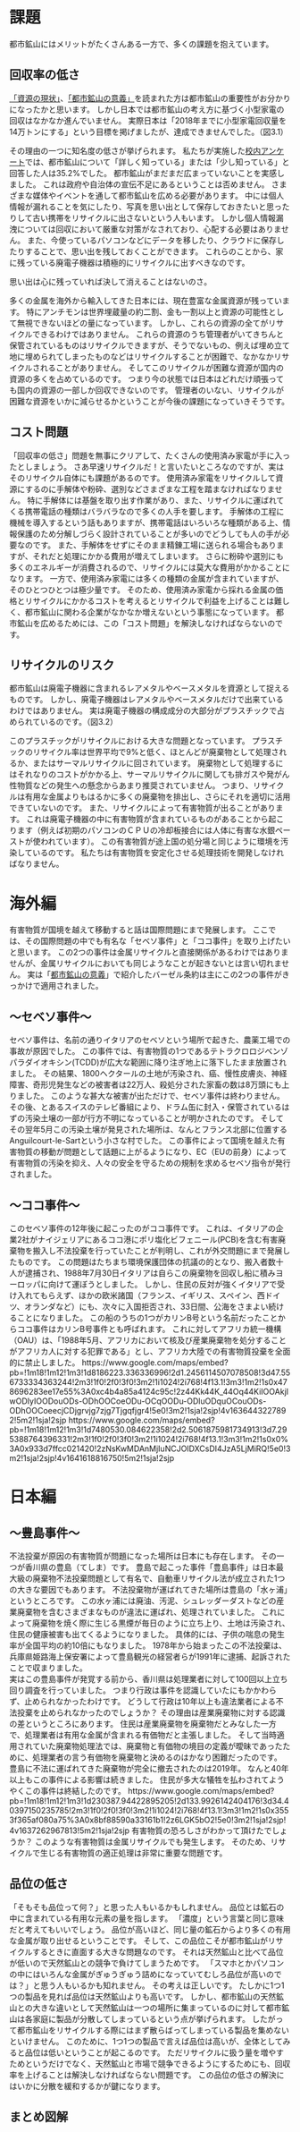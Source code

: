 [//SCML_TITLE]: # (課題)
[//SCML_TITLE_EN]: # (Problem)

<div id="lang_jp">

# 課題

都市鉱山にはメリットがたくさんある一方で、多くの課題を抱えています。

## 回収率の低さ

<a href="../present-situation/">「資源の現状」</a>、<a href="../urban-mining/">「都市鉱山の意義」</a>を読まれた方は都市鉱山の重要性がお分かりになったかと思います。
<SummaryLink id="1">
しかし日本では<ForceText>都市鉱山の考え方に基づく小型家電の回収はなかなか進んでいません。</ForceText>
実際日本は「2018年までに小型家電回収量を14万トンにする」という目標を掲げましたが、達成できませんでした。（図3.1）
</SummaryLink>

<div class="image_container">
    <CaptionImage
        src="../assets/meti/20200807_01.png"
        caption="図3.1 小型家電回収量の推移"
        source="環境省" link="https://www.env.go.jp/press/files/jp/114485.pdf"
        height="40vw"
    ></CaptionImage>
</div>

その理由の一つに<ForceText>知名度の低さ</ForceText>が挙げられます。
私たちが実施した<a href="../activity/questionnaire.html">校内アンケート</a>では、都市鉱山について「詳しく知っている」または「少し知っている」と回答した人は35.2%でした。
都市鉱山がまだまだ広まっていないことを実感しました。
これは政府や自治体の宣伝不足にあるということは否めません。
さまざまな媒体やイベントを通して都市鉱山を広める必要があります。
中には<ForceText>個人情報が漏れる</ForceText>ことを気にしたり、<ForceText>写真を思い出として保存しておきたい</ForceText>と思ったりして古い携帯をリサイクルに出さないという人もいます。
しかし個人情報漏洩については回収において厳重な対策がなされており、心配する必要はありません。
また、今使っているパソコンなどにデータを移したり、クラウドに保存したりすることで、思い出を残しておくことができます。
これらのことから、家に残っている廃電子機器は積極的にリサイクルに出すべきなのです。

<AtomCharacter atom="Pt">
思い出は心に残っていれば決して消えることはないのさ。
</AtomCharacter>

多くの金属を海外から輸入してきた日本には、現在豊富な<Word>金属資源</Word>が残っています。
特にアンチモンは世界埋蔵量の約二割、金も一割以上と資源の可能性として無視できないほどの量になっています。
しかし、<ForceText>これらの資源の全てがリサイクルできるわけではありません。</ForceText>
これらの資源のうち管理者がいてきちんと保管されているものはリサイクルできますが、そうでないもの、例えば埋め立て地に埋められてしまったものなどはリサイクルすることが困難で、なかなかリサイクルされることがありません。
そしてこのリサイクルが困難な資源が国内の資源の多くを占めているのです。
つまり今の状態では日本はどれだけ頑張っても<ForceText>国内の資源の一部しか回収できない</ForceText>のです。
管理者のいない、リサイクルが困難な資源をいかに減らせるかということが今後の課題になっていきそうです。
<!-- (原田幸明Q&A p.5,24より) -->

## コスト問題

「回収率の低さ」問題を無事にクリアして、たくさんの使用済み家電が手に入ったとしましょう。
さあ早速リサイクルだ！と言いたいところなのですが、実はそのリサイクル自体にも課題があるのです。
<SummaryLink id="4">
使用済み家電をリサイクルして資源にするのに<ForceText>手解体や粉砕、選別などさまざまな工程を踏まなければなりません。</ForceText>
</SummaryLink>
特に手解体には基盤を取り出す作業があり、また、リサイクルに運ばれてくる携帯電話の種類はバラバラなので<ForceText>多くの人手を要します。</ForceText>
手解体の工程に機械を導入するという話もありますが、携帯電話はいろいろな種類がある上、情報保護のため分解しづらく設計されていることが多いのでどうしても人の手が必要なのです。
また、手解体をせずにそのまま精錬工場に送られる場合もありますが、それだと処理にかかる費用が増えてしまいます。
さらに粉砕や選別にも多くのエネルギーが消費されるので、リサイクルには莫大な費用がかかることになります。
一方で、使用済み家電には多くの種類の金属が含まれていますが、<ForceText>そのひとつひとつは極少量です。</ForceText>
そのため、使用済み家電から採れる金属の価格とリサイクルにかかるコストを考えるとリサイクルで利益を上げることは難しく、都市鉱山に関わる企業がなかなか増えないという事態になっています。<!-- （イラスト） -->
都市鉱山を広めるためには、この「コスト問題」を解決しなければならないのです。

## リサイクルのリスク

都市鉱山は廃電子機器に含まれる<Word>レアメタル</Word>や<Word>ベースメタル</Word>を資源として捉えるものです。
しかし、廃電子機器はレアメタルやベースメタルだけで出来ているわけではありません。
<SummaryLink id="3">
実は<ForceText>廃電子機器の構成成分の大部分がプラスチックで占められているのです。（図3.2）</ForceText>
</SummaryLink>
<div class="image_container">
    <CaptionImage
        src="../assets/susdi/40dcbe9d88c96297b642179a653642d8.jpg"
        caption="図3.2 携帯電話の構成成分の割合"
        source="SusDI" link="http://susdi.org/wp/data/post-38/"
        height="40vw"
    ></CaptionImage>
</div>

このプラスチックがリサイクルにおける大きな問題となっています。
プラスチックのリサイクル率は世界平均で9%と低く、ほとんどが廃棄物として処理されるか、または<Word>サーマルリサイクル</Word>に回されています。
廃棄物として処理するにはそれなりのコストがかかる上、サーマルリサイクルに関しても排ガスや発がん性物質などの発生への懸念からあまり推奨されていません。
つまり、<ForceText>リサイクルは有用な金属よりもはるかに多くの廃棄物を排出し、さらにそれを適切に活用できていない</ForceText>のです。
<SummaryLink id="5">
また、リサイクルによって<ForceText>有害物質が出る</ForceText>ことがあります。
これは廃電子機器の中に有害物質が含まれているものがあることから起こります（例えば初期のパソコンのＣＰＵの冷却板接合には人体に有害な水銀ペーストが使われています）。
この有害物質が途上国の処分場と同じように環境を汚染しているのです。
私たちは有害物質を安定化させる処理技術を開発しなければなりません。
</SummaryLink>

<Column title="有害物質の恐ろしさ">
<h1>海外編</h1>
有害物質が国境を越えて移動すると話は国際問題にまで発展します。
ここでは、その国際問題の中でも有名な「<Word>セベソ事件</Word>」と「<Word>ココ事件</Word>」を取り上げたいと思います。
この2つの事件は金属リサイクルと直接関係があるわけではありませんが、金属リサイクルにおいても同じようなことが起きないとは言い切れません。
実は「<a href="../urban-mining/">都市鉱山の意義</a>」で紹介した<Word>バーゼル条約</Word>は主にこの2つの事件がきっかけで適用されました。
<SummaryLink id="6">
<h2>～セベソ事件～</h2>
セベソ事件は、名前の通りイタリアのセベソという場所で起きた、農薬工場での事故が原因でした。
この事件では、有害物質の1つであるテトラクロロジベンゾパラダイオキシン(TCDD)が広大な範囲に降り注ぎ地上に落下したまま放置されました。
その結果、1800ヘクタールの土地が汚染され、癌、慢性皮膚炎、神経障害、奇形児発生などの被害者は22万人、殺処分された家畜の数は8万頭にも上りました。
このような甚大な被害が出ただけで、セベソ事件は終わりません。
その後、とあるスイスのテレビ番組により、ドラム缶に封入・保管されているはずの汚染土壌の一部が行方不明になっていることが明かされたのです。
そしてその翌年5月<ForceText>この汚染土壌が発見された場所は、なんとフランス北部に位置するAnguilcourt-le-Sartという小さな村でした。</ForceText>
この事件によって国境を越えた有害物質の移動が問題として話題に上がるようになり、EC（EUの前身）によって有害物質の汚染を抑え、人々の安全を守るための規制を求めるセベソ指令が発行されました。
</SummaryLink>
<SummaryLink id="7">
<h2>～ココ事件～</h2>
このセベソ事件の12年後に起こったのがココ事件です。
これは、イタリアの企業2社がナイジェリアにあるココ港にポリ塩化ビフェニール(PCB)を含む有害廃棄物を搬入し<Word>不法投棄</Word>を行っていたことが判明し、これが外交問題にまで発展したものです。
この問題はたちまち環境保護団体の抗議の的となり、搬入者数十人が逮捕され、1988年7月30日イタリアは自らこの廃棄物を回収し船に積みヨーロッパに向けて運ぼうとしました。
しかし、住民の反対が強くイタリアで受け入れてもらえず、ほかの欧米諸国（フランス、イギリス、スペイン、西ドイツ、オランダなど）にも、次々に入国拒否され、33日間、公海をさまよい続けることになりました。
この船のうちの1つがカリンB号という名前だったことからココ事件はカリンB号事件とも呼ばれます。
これに対してアフリカ統一機構（OAU）は、「1988年5月、アフリカにおいて核及び産業廃棄物を処分することがアフリカ人に対する犯罪である」とし、アフリカ大陸での有害物質投棄を全面的に禁止しました。
</SummaryLink>
<!-- (セベソとかココ、フランスの小さな村の場所を示す地図が欲しいかもby平川) -->
<GoogleMap>
https://www.google.com/maps/embed?pb=!1m18!1m12!1m3!1d8186223.336336996!2d1.2456114507078508!3d47.556733334363244!2m3!1f0!2f0!3f0!3m2!1i1024!2i768!4f13.1!3m3!1m2!1s0x478696283ee17e55%3A0xc4b4a85a4124c95c!2z44Kk44K_44Oq44KiIOOAkjIwODIyIOODouODs-ODhOOCoeODu-OCqOODu-ODluODquOCouODs-ODhOOCoeecjCDjgrvjg7zjg7Tjgqfjgr4!5e0!3m2!1sja!2sjp!4v1636443227892!5m2!1sja!2sjp
</GoogleMap>
<GoogleMap>
https://www.google.com/maps/embed?pb=!1m18!1m12!1m3!1d7480530.084622358!2d2.5061875981734913!3d7.295388764396331!2m3!1f0!2f0!3f0!3m2!1i1024!2i768!4f13.1!3m3!1m2!1s0x0%3A0x933d7ffcc021420!2zNsKwMDAnMjIuNCJOIDXCsDI4JzA5LjMiRQ!5e0!3m2!1sja!2sjp!4v1641618816750!5m2!1sja!2sjp
</GoogleMap>

<h1>日本編</h1>
<SummaryLink id="8"><h2>～豊島事件～</h2>
不法投棄が原因の有害物質が問題になった場所は日本にも存在します。
その一つが香川県の豊島（てしま）です。
豊島で起こった事件「<Word>豊島事件</Word>」は日本最大級の廃棄物不法投棄問題として有名で、<Word>自動車リサイクル法</Word>が成立された1つの大きな要因でもあります。
<!-- （豊島の場所を示す地図） -->
不法投棄物が運ばれてきた場所は豊島の「水ヶ浦」というところです。
この水ヶ浦には廃油、汚泥、<Word>シュレッダーダスト</Word>などの産業廃棄物を含むさまざまなものが違法に運ばれ、処理されていました。
これによって廃棄物を焼く際に生じる黒煙が毎日のように立ち上り、土地は汚染され、住民の健康被害も出てくるようになりました。
具体的には、子供の喘息の発生率が全国平均の約10倍にもなりました。
1978年から始まったこの不法投棄は、兵庫県姫路海上保安署によって豊島観光の経営者らが1991年に逮捕、起訴されたことで収まりました。
<br>
実はこの豊島事件が発覚する前から、香川県は処理業者に対して100回以上立ち回り調査を行っていました。
つまり行政は事件を認識していたにもかかわらず、止められなかったわけです。
どうして行政は10年以上も違法業者による不法投棄を止められなかったのでしょうか？
その理由は<ForceText>産業廃棄物に対する認識の差</ForceText>というところにあります。
住民は産業廃棄物を廃棄物だとみなした一方で、処理業者は有用な金属が含まれる有価物だと主張しました。
そして当時適用されていた<Word>廃棄物処理法</Word>では、廃棄物と有価物の境目の定義が曖昧であったために、処理業者の言う有価物を廃棄物と決めるのはかなり困難だったのです。
<br>
豊島に不法に運ばれてきた廃棄物が完全に撤去されたのは2019年。
なんと<ForceText>40年以上</ForceText>もこの事件による影響は続きました。
住民が多大な犠牲を払わされてようやくこの事件は終結したのです。
</SummaryLink>
<GoogleMap>
https://www.google.com/maps/embed?pb=!1m18!1m12!1m3!1d230387.94422895205!2d133.9926142404176!3d34.40397150235785!2m3!1f0!2f0!3f0!3m2!1i1024!2i768!4f13.1!3m3!1m2!1s0x3553f365af080a75%3A0x8bf88590a33161b1!2z6LGK5bO2!5e0!3m2!1sja!2sjp!4v1637262967813!5m2!1sja!2sjp
</GoogleMap>
有害物質の恐ろしさがわかって頂けたでしょうか？
<ForceText>このような有害物質は金属リサイクルでも発生します。</ForceText>
そのため、リサイクルで生じる有害物質の適正処理は非常に重要な問題です。
</Column>


## 品位の低さ

「そもそも<Word>品位</Word>って何？」と思った人もいるかもしれません。
品位とは鉱石の中に含まれている有用な元素の量を指します。
「濃度」という言葉と同じ意味だと考えてもいいでしょう。
品位が高いほど、同じ量の鉱石からより多くの有用な金属が取り出せるということです。
そして、この品位こそが都市鉱山がリサイクルするときに直面する大きな問題なのです。
<SummaryLink id="2">
それは<ForceText>天然鉱山と比べて品位が低いので天然鉱山との競争で負けてしまう</ForceText>ためです。
「スマホとかパソコンの中にはいろんな金属がぎゅうぎゅう詰めになっていてむしろ品位が高いのでは？」と思う人もいるかも知れません。
その考えは正しいです。
たしかに<ForceText>1つ1つの製品を見れば品位は天然鉱山よりも高い</ForceText>です。
しかし、都市鉱山の天然鉱山との大きな違いとして天然鉱山は一つの場所に集まっているのに対して都市鉱山は各家庭に製品が分散してしまっているという点が挙げられます。
したがって都市鉱山をリサイクルする際にはまず<ForceText>散らばってしまっている製品を集めないといけません。</ForceText>
このために、1つ1つの製品で言えば品位は高いが、<ForceText>全体としてみると品位は低い</ForceText>ということが起こるのです。
ただリサイクルに扱う量を増やすためというだけでなく、天然鉱山と市場で競争できるようにするためにも、回収率を上げることは解決しなければならない問題です。
この品位の低さの解決にはいかに分散を緩和するかが鍵になります。
</SummaryLink>

## まとめ図解

<div class="image_container">
  <svg viewBox="0, 0, 1280, 720" style="width:80vw; margin: 5vh 0 5vh;">
    <use xlink:href="../svg/summary_illust/C.svg#main"></use>
  </svg>
</div>


都市鉱山にはさまざまな課題が絡んでいますね...
なかなか進まないこともナットクできます。

## 参考文献

- 『図解よくわかる「都市鉱山」開発』（原田幸明・醍醐市朗、日刊工業新聞社・2011年8月1日）
- [PRTIMES「スマホのリサイクル回収率は17％。都市鉱山スマホを再資源化へ」](https://prtimes.jp/main/html/rd/p/000000006.000070388.html)
- [三井住友フィナンシャルグループ「「都市鉱山」に眠るレアメタルの資源化に向けて」](https://www.smfg.co.jp/sustainability/report/topics/detail084.html)
- [NIMS「都市鉱山関係データ」](https://www.nims.go.jp/genso/data/urban_mine.html)
- [「都市鉱山の蓄積量推定」に関する Q&A](https://www.nims.go.jp/research/elements/rare-metal/urban-mine/0ej0070000002ym4-att/urban-mine_qa.pdf)
- [petpedia「41 Eye-Opening Recycling Statistics」](https://petpedia.co/recycling-statistics/)
- [イタリア・セベソの化学工場での爆発](http://www.shippai.org/fkd/hf/HC0300002.pdf)
- [環境用語「セベソ事件」](https://www.eic.or.jp/ecoterm/index.php?act=view&serial=1543)
- [The New York Times「Toxic Waste Boomerang: Ciao Italy!」](https://www.nytimes.com/1988/09/03/world/toxic-waste-boomerang-ciao-italy.html)
- [The Washington Post「AFTER DUMPING ON NIGERIA, ITALY TAKES IT ALL BACK」](https://www.washingtonpost.com/archive/politics/1988/09/04/after-dumping-on-nigeria-italy-takes-it-all-back/349505f5-f0ca-4364-9563-3d1f9d48125f/)
- [ecoo「豊島事件が残した課題」](https://www.re-ver.co.jp/magazine/pdf/ecooVOL25.pdf)
- [E-VALUE「豊島の不法投棄問題を振り返る」](https://www.env-value.co.jp/columns/press57/)

<PNBar prev="../urban-mining/" next="../measure/" prev_text="都市鉱山の意義" next_text="現在の取り組み"></PNBar>
<FloatingMenu>
h1 課題
h2 回収率の低さ
h2 コスト問題
h2 リサイクルのリスク
h2 品位の低さ
h2 まとめ図解
h2 参考文献
</FloatingMenu>

</div>
<div id="lang_en">

# Problem

Urban mining makes a lot of profit, but there are still many obstacles.

## Low Collection Rate

If you read [&#147;Present Situation&#148;](../present-situation/) and [&#147;Urban Mining&#148;](../urban-mining/);, you should understand how important urban mining is.
<SummaryLink id="1_en">
However, <ForceText>collecting on the idea of urban mining is not so active</ForceText> in Japan.
In fact, Japan set a goal to collect 140 thousand tons of small home appliances by 2018, but they could not achieve. (Fig. 3.1)
</SummaryLink>

<div class="image_container">
    <CaptionImage
        src="../assets/meti/20200807_01.png"
        caption="Fig. 3.1 How much home appliances were collected in a year?"
        source="環境省" link="https://www.env.go.jp/press/files/jp/114485.pdf"
        height="40vw"
    ></CaptionImage>
</div>

One of the reasons for this is <ForceText>lack of name recognition</ForceText>.
In [our survey at school](../activity/questionnaire.html), 35.2% of the students answered that they knew "a lot" or "a little" about urban mines.
We realized that urban mining is still not widely known.
It is hard to deny that this is due to the lack of promotion by the government and municipalities.
They need to spread the word urban mining through various media and events.
Some people do not recycle their old cell phones because they are worried about <ForceText>their personal information being leaked</ForceText> or they want to <ForceText>keep their photos as memories</ForceText>.
However, they do not have to worry about leaking personal information, as strict measures are taken in the collection process.
You can also preserve your memories by transferring the data to your current PC or other devices, or by storing them in your cloud.
For these reasons, you should actively recycle e-waste left in your house.

<AtomCharacter atom="Pt">
Your memories in your mind will never be lost.
</AtomCharacter>

Japan, which has imported many metals from overseas, has abundant <Word>metal resources</Word>.
Antimony, in particular, accounts for about 20% of the world's reserves, and gold for more than 10%, which is too much to ignore as potential resources.
However, <ForceText>not all of these resources can be recycled</ForceText>.
Of these resources, those that are managed and stored properly can be recycled, but those that are not, such as those that have been buried in landfills, are difficult to recycle and are not recycled very often.
And these resources that are difficult to recycle account for most of the resources in Japan.
In short, in its current state, <ForceText>Japan can only recover a part of the domestic resources</ForceText> however hard it tries.
How to reduce the amount of resources that are not managed and are difficult to recycle is going to be an issue in the future.

## Cost Problem

Suppose you have successfully overcome the "low collection rate" problem and get a lot of used appliances.
You would like to say, "Let's recycle!" but actually recycling itself has its own problems.
<SummaryLink id="4_en">
In order to recycle used home appliances and turn them into resources, <ForceText>various processes such as manual dismantling, crushing, and sorting must be done</ForceText>.
In particular, manual dismantling involves taking out the base, and also <ForceText>requires a lot of labor</ForceText> because many different types of cell phones are brought for recycling.
Some people have talked about introducing machines to the manual disassembly process, but since there are many different types of cell phones and they are often designed to be difficult to disassemble to protect information, manual labor is necessary.
In some cases, the e-waste is sent directly to a refinery without manual dismantling, but this increases the cost of processing.
In addition, a lot of energy is consumed in crushing and sorting, which makes recycling very expensive.
On the other hand, used home appliances include many kinds of metals, but <ForceText>each of them is a very small volume</ForceText>.
As a result, considering the price of metals extracted from used home appliances and the cost of recycling, it is difficult to make a profit from recycling, and the number of companies engaging in urban mining is not increasing rapidly.
In order to spread the use of urban mines, this "cost problem" has to be solved.
</SummaryLink>

## Risk of Recycling

In the idea of urban mining, <Word>minor metals</Word> and <Word>base metals</Word> included in waste electronic equipment are regarded as resources.
However, waste electronics are not only made of minor metals and base metals.
<SummaryLink id="3_en">
In fact, <ForceText>the majority of the components of waste electronics are made up of plastic</ForceText>. (Fig. 3.2)
</SummaryLink>

<div class="image_container">
    <CaptionImage src="../assets/susdi/40dcbe9d88c96297b642179a653642d8.jpg"
        caption="Fig. 3.2 What is a cell phone made of?"
        source="SusDI"
        link="http://susdi.org/wp/data/post-38/"
        height="40vw"
    ></CaptionImage>
</div>

This plastic causes a big problem in recycling.
The global average recycling rate of plastic is low at 9%, and most of it is disposed of as waste or <Word>thermal recycling</Word>.
It costs a lot of money to process them as waste, and thermal recycling is not recommended due to concerns about the emission of exhaust gas and carcinogens.
In other words, <ForceText>recycling produces far more waste than useful metals, and also fails to properly use it</ForceText>.
<SummaryLink id="5_en">
In addition, <ForceText>recycling may generate hazardous substances</ForceText>.
This is caused by harmful substances in e-waste (For example, mercury paste, which is harmful to the human body, was used to bond the CPU cooling plates of early PCs).
These toxic substances are polluting the environment as well as disposal sites in developing countries.
You need to develop technologies to make toxic substances stable.
</SummaryLink>

<Column title="The Horror of Harmful Substances">

# Overseas

When harmful substances travel across borders, the discussion develops into an international issue.
In this article, we would like to talk about two famous international problems, <Word>Seveso disaster</Word> and <Word>Koko Incident</Word>.
Although these two incidents are not directly related to metal recycling, you cannot conclude that the same thing will not happen in metal recycling.
In fact, the <Word>Basel Convention</Word>, introduced in the section "[Significance of Urban Mining](../urban-mining/)," was concluded mainly because of these two incidents.

<SummaryLink id="6_en">
<h2>Seveso disaster</h2>
The Seveso disaster, as the name suggests, was caused by an accident at a pesticide factory in a place called Seveso, Italy.
In this incident, one of the hazardous substances, tetrachlorodibenzo-p dioxin (TCDD), rained down on a vast area and was left.
As a result, 1,800 hectares of land were contaminated, 220,000 people suffered from cancer, chronic dermatitis, neurological disorders, and deformed babies, and 80,000 livestock were killed.
This tremendous damage is not the end of the Seveso disaster.  Later, a Swiss TV program revealed that some of the contaminated soil that was supposed to be sealed and stored in drums had been lost.
In May of the next year, <ForceText>this contaminated soil was discovered in a small village in northern France called Anguilcourt-le-Sart</ForceText>.
This incident raised the issue of the movement of hazardous substances across borders, and the Seveso Directive was issued by the EC ( forerunner of the EU), which called for regulations to reduce the pollution of hazardous substances and protect the safety of people.
</SummaryLink>

<SummaryLink id="7_en">
<h2>Koko Incident</h2>
Twelve years after this Seveso incident, the Koko incident occurred.
It was discovered that two companies in Italy were <Word>illegal disposal</Word>, including polychlorinated biphenyl (PCB), at the Koko Port in Nigeria and developed into a diplomatic issue.
The issue quickly became the target of protests of environmental groups, dozens of haulers were arrested, and on July 30, 1988, Italy tried to collect the waste on its own, load it on a ship, and move it to Europe.
However, because of the strong opposition by the residents, they were not accepted in Italy, and other Western countries (France, England, Spain, West Germany, the Netherlands, etc.) refused to allow them to enter the country one after another, and for 33 days they wandered the high seas.
One of the ships was named Karin B, so this incident is also known as the Karin B incident.
In May 1988, the Organization of African Unity (OAU) banned all disposal of hazardous substances on the African continent, and stated that "the disposal of nuclear and industrial waste in Africa is a crime against the African people."
</SummaryLink>

<GoogleMap>
https://www.google.com/maps/embed?pb=!1m18!1m12!1m3!1d8186223.336336996!2d1.2456114507078508!3d47.556733334363244!2m3!1f0!2f0!3f0!3m2!1i1024!2i768!4f13.1!3m3!1m2!1s0x478696283ee17e55%3A0xc4b4a85a4124c95c!2z44Kk44K_44Oq44KiIOOAkjIwODIyIOODouODs-ODhOOCoeODu-OCqOODu-ODluODquOCouODs-ODhOOCoeecjCDjgrvjg7zjg7Tjgqfjgr4!5e0!3m2!1sja!2sjp!4v1636443227892!5m2!1sja!2sjp
</GoogleMap>
<GoogleMap>
https://www.google.com/maps/embed?pb=!1m18!1m12!1m3!1d7480530.084622358!2d2.5061875981734913!3d7.295388764396331!2m3!1f0!2f0!3f0!3m2!1i1024!2i768!4f13.1!3m3!1m2!1s0x0%3A0x933d7ffcc021420!2zNsKwMDAnMjIuNCJOIDXCsDI4JzA5LjMiRQ!5e0!3m2!1sja!2sjp!4v1641618816750!5m2!1sja!2sjp
</GoogleMap>

# Japan

<SummaryLink id="8_en">
<h2>Teshima Incident</h2>
There are places in Japan that had problems with harmful substances caused by illegal disposal.
One of them is  Teshima in Kagawa Prefecture.
The <Word>Teshima Incident</Word>, an incident that took place in Teshima is famous as one of the largest illegal waste disposal problems in Japan, and is one of the main reasons why <Word>the Act on Recycling, etc. of End-of-Life Vehicles</Word> was introduced.
The place where the illegally deposited waste was brought to is called Mizugaura in Teshima.
Various items, including industrial waste such as waste oil, sludge and <Word>shredder dust</Word>, were illegally brought there for processing.
This resulted in the daily emission of black smoke generated when burning the waste, which polluted the land and caused health problems for the residents.
To be specific, the rate of asthma in children is about 10 times as high as the national average.
The illegal disposal, which began in 1978, ended when the owners of Teshima Kanko were arrested and prosecuted in 1991 by the Himeji Coast Guard in Hyogo Prefecture.
<br>
In fact, before this incident in Teshima was found out, Kagawa Prefecture had conducted over 100 spot checks on the processor.
In other words, the administration was aware of the incident, but was unable to stop it.
Why haven't they been able to stop illegal dumping by illegal companies for more than 10 years?
The reason for this lies in <ForceText>the difference in perception of industrial waste</ForceText>.
Residents regarded the industrial waste as waste, while the processor insisted that it was valuable, because it contained useful metals.
<Word>The Waste Management and Public Cleansing Law</Word>, which was applied at that time, did not define the border between waste and valuable resources.
So, it was difficult to determine what the processor meant by valuable resources.
<br>
The waste illegally brought to Teshima will not be completely removed until 2019.
The influence of this incident lasted for <ForceText>over 40 years</ForceText>.
The incident finally ended after the residents were made to pay a great sacrifice.
</SummaryLink>

<GoogleMap>
https://www.google.com/maps/embed?pb=!1m18!1m12!1m3!1d230387.94422895205!2d133.9926142404176!3d34.40397150235785!2m3!1f0!2f0!3f0!3m2!1i1024!2i768!4f13.1!3m3!1m2!1s0x3553f365af080a75%3A0x8bf88590a33161b1!2z6LGK5bO2!5e0!3m2!1sja!2sjp!4v1637262967813!5m2!1sja!2sjp
</GoogleMap>

Do you understand the horror of hazardous substances?

<ForceText>They are also generated in metal recycling.</ForceText>
That is why the proper processing of hazardous substances generated by recycling is a very important issue.
</Column>


## Low Grade

Some of you may be thinking, "What is <Word>grade</Word> in the first place?"
The grade means the amount of useful elements contained in ore.
You can think of it as the same thing as the word "content."
The higher the grade, the more useful metals can be taken out from the same amount of ore.
And this grade is the major problem that urban mining faces when it comes to recycling.
<SummaryLink id="2_en">
This is because <ForceText>the grade is lower than that of natural mines, so it loses in competition with natural mines</ForceText>.
Some people may think, "Isn't it rather high grade to have all kinds of metals jammed into a phone or computer?"
The idea is right.
It is certainly true that <ForceText>the grade of each product is higher than that of a natural mine</ForceText>.
However, one of the major differences between urban mines and natural mines is that natural mines are gathered in one place, while urban mines have their products scattered around each household.
This is why the grade of each product is high, but <ForceText>the grade of the products as a whole is low</ForceText>.
Increasing the collection rate is a problem that must be solved, not only in order to increase the amount of waste for recycling, but also in order to be able to compete in the market with natural mines.
The key to solving this low grade is how to ease the distribution.
</SummaryLink>

## Summary Chart

<div class="image_container">
  <svg viewBox="0, 0, 1280, 720" style="width:80vw; margin: 5vh 0 5vh;">
    <use xlink:href="../svg/summary_illust/C_en.svg#main"></use>
  </svg>
</div>


Urban mining involves a lot of issues….
You can understand that it is not easy to make progress.

## References

- 『図解よくわかる「都市鉱山」開発』（原田幸明・醍醐市朗、日刊工業新聞社・2011年8月1日）
- [PRTIMES「スマホのリサイクル回収率は17％。都市鉱山スマホを再資源化へ」](https://prtimes.jp/main/html/rd/p/000000006.000070388.html)
- [三井住友フィナンシャルグループ「「都市鉱山」に眠るレアメタルの資源化に向けて」](https://www.smfg.co.jp/sustainability/report/topics/detail084.html)
- [NIMS「都市鉱山関係データ」](https://www.nims.go.jp/genso/data/urban_mine.html)
- [「都市鉱山の蓄積量推定」に関する Q&A](https://www.nims.go.jp/research/elements/rare-metal/urban-mine/0ej0070000002ym4-att/urban-mine_qa.pdf)
- [petpedia「41 Eye-Opening Recycling Statistics」](https://petpedia.co/recycling-statistics/)
- [イタリア・セベソの化学工場での爆発](http://www.shippai.org/fkd/hf/HC0300002.pdf)
- [環境用語「セベソ事件」](https://www.eic.or.jp/ecoterm/index.php?act=view&serial=1543)
- [The New York Times「Toxic Waste Boomerang: Ciao Italy!」](https://www.nytimes.com/1988/09/03/world/toxic-waste-boomerang-ciao-italy.html)
- [The Washington Post「AFTER DUMPING ON NIGERIA, ITALY TAKES IT ALL BACK」](https://www.washingtonpost.com/archive/politics/1988/09/04/after-dumping-on-nigeria-italy-takes-it-all-back/349505f5-f0ca-4364-9563-3d1f9d48125f/)
- [ecoo「豊島事件が残した課題」](https://www.re-ver.co.jp/magazine/pdf/ecooVOL25.pdf)
- [E-VALUE「豊島の不法投棄問題を振り返る」](https://www.env-value.co.jp/columns/press57/)

<PNBar prev="../urban-mining/" next="../measure/" prev_text="Significance of Urban Mining" next_text="Measure"></PNBar>
<FloatingMenu>
h1 Problem
h2 Low Collection Rate
h2 Cost Problem
h2 Risk of Recycling
h2 Low Grade
h2 Summary Chart
h2 References
</FloatingMenu>

</div>